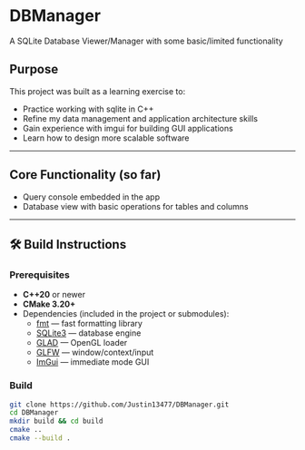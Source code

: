 # DBManager
A SQLite Database Viewer/Manager with some basic/limited functionality

##  Purpose
This project was built as a learning exercise to:
- Practice working with sqlite in C++
- Refine my data management and application architecture skills
- Gain experience with imgui for building GUI applications
- Learn how to design more scalable software

---

## Core Functionality (so far)
- Query console embedded in the app  
- Database view with basic operations for tables and columns  

---

## 🛠️ Build Instructions
### Prerequisites
- **C++20** or newer  
- **CMake 3.20+**  
- Dependencies (included in the project or submodules):  
  - [fmt](https://github.com/fmtlib/fmt) — fast formatting library  
  - [SQLite3](https://www.sqlite.org/) — database engine  
  - [GLAD](https://glad.dav1d.de/) — OpenGL loader  
  - [GLFW](https://www.glfw.org/) — window/context/input  
  - [ImGui](https://github.com/ocornut/imgui) — immediate mode GUI  

### Build
```bash
git clone https://github.com/Justin13477/DBManager.git
cd DBManager
mkdir build && cd build
cmake ..
cmake --build .
